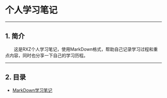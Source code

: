# 个人学习笔记
---
## 1. 简介

&emsp;&emsp;这是RXZ个人学习笔记，使用MarkDown格式，帮助自己记录学习过程和重点内容，同时也分享一下自己的学习历程。

---
## 2. 目录

+ [MarkDown学习笔记](./MarkDown)
